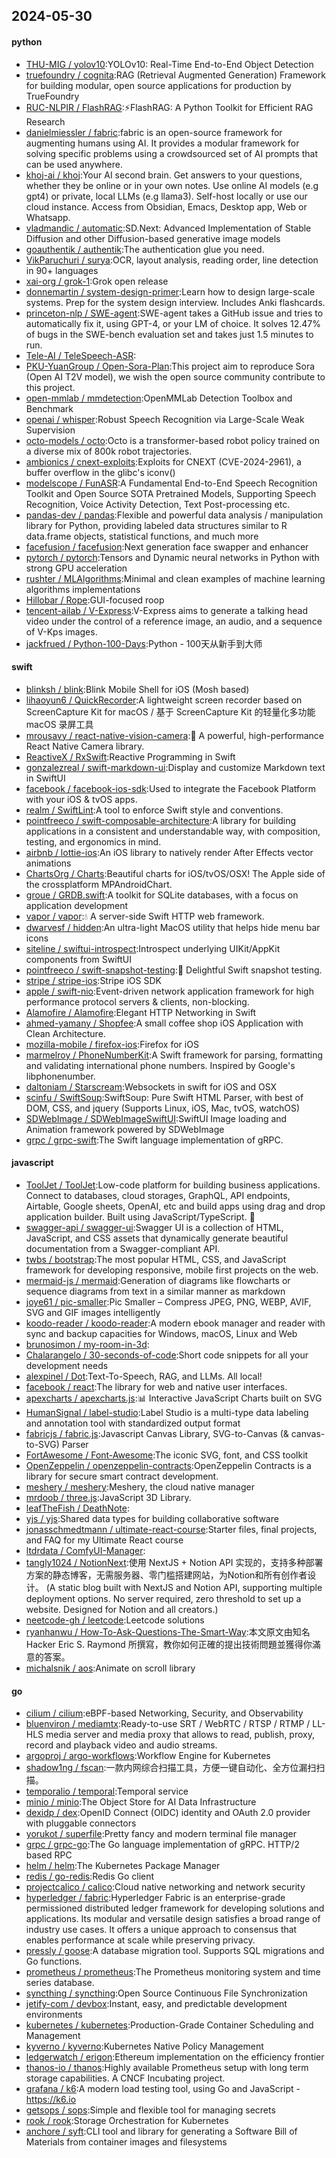 ## 2024-05-30

#### python
* [THU-MIG / yolov10](https://github.com/THU-MIG/yolov10):YOLOv10: Real-Time End-to-End Object Detection
* [truefoundry / cognita](https://github.com/truefoundry/cognita):RAG (Retrieval Augmented Generation) Framework for building modular, open source applications for production by TrueFoundry
* [RUC-NLPIR / FlashRAG](https://github.com/RUC-NLPIR/FlashRAG):⚡FlashRAG: A Python Toolkit for Efficient RAG Research
* [danielmiessler / fabric](https://github.com/danielmiessler/fabric):fabric is an open-source framework for augmenting humans using AI. It provides a modular framework for solving specific problems using a crowdsourced set of AI prompts that can be used anywhere.
* [khoj-ai / khoj](https://github.com/khoj-ai/khoj):Your AI second brain. Get answers to your questions, whether they be online or in your own notes. Use online AI models (e.g gpt4) or private, local LLMs (e.g llama3). Self-host locally or use our cloud instance. Access from Obsidian, Emacs, Desktop app, Web or Whatsapp.
* [vladmandic / automatic](https://github.com/vladmandic/automatic):SD.Next: Advanced Implementation of Stable Diffusion and other Diffusion-based generative image models
* [goauthentik / authentik](https://github.com/goauthentik/authentik):The authentication glue you need.
* [VikParuchuri / surya](https://github.com/VikParuchuri/surya):OCR, layout analysis, reading order, line detection in 90+ languages
* [xai-org / grok-1](https://github.com/xai-org/grok-1):Grok open release
* [donnemartin / system-design-primer](https://github.com/donnemartin/system-design-primer):Learn how to design large-scale systems. Prep for the system design interview. Includes Anki flashcards.
* [princeton-nlp / SWE-agent](https://github.com/princeton-nlp/SWE-agent):SWE-agent takes a GitHub issue and tries to automatically fix it, using GPT-4, or your LM of choice. It solves 12.47% of bugs in the SWE-bench evaluation set and takes just 1.5 minutes to run.
* [Tele-AI / TeleSpeech-ASR](https://github.com/Tele-AI/TeleSpeech-ASR):
* [PKU-YuanGroup / Open-Sora-Plan](https://github.com/PKU-YuanGroup/Open-Sora-Plan):This project aim to reproduce Sora (Open AI T2V model), we wish the open source community contribute to this project.
* [open-mmlab / mmdetection](https://github.com/open-mmlab/mmdetection):OpenMMLab Detection Toolbox and Benchmark
* [openai / whisper](https://github.com/openai/whisper):Robust Speech Recognition via Large-Scale Weak Supervision
* [octo-models / octo](https://github.com/octo-models/octo):Octo is a transformer-based robot policy trained on a diverse mix of 800k robot trajectories.
* [ambionics / cnext-exploits](https://github.com/ambionics/cnext-exploits):Exploits for CNEXT (CVE-2024-2961), a buffer overflow in the glibc's iconv()
* [modelscope / FunASR](https://github.com/modelscope/FunASR):A Fundamental End-to-End Speech Recognition Toolkit and Open Source SOTA Pretrained Models, Supporting Speech Recognition, Voice Activity Detection, Text Post-processing etc.
* [pandas-dev / pandas](https://github.com/pandas-dev/pandas):Flexible and powerful data analysis / manipulation library for Python, providing labeled data structures similar to R data.frame objects, statistical functions, and much more
* [facefusion / facefusion](https://github.com/facefusion/facefusion):Next generation face swapper and enhancer
* [pytorch / pytorch](https://github.com/pytorch/pytorch):Tensors and Dynamic neural networks in Python with strong GPU acceleration
* [rushter / MLAlgorithms](https://github.com/rushter/MLAlgorithms):Minimal and clean examples of machine learning algorithms implementations
* [Hillobar / Rope](https://github.com/Hillobar/Rope):GUI-focused roop
* [tencent-ailab / V-Express](https://github.com/tencent-ailab/V-Express):V-Express aims to generate a talking head video under the control of a reference image, an audio, and a sequence of V-Kps images.
* [jackfrued / Python-100-Days](https://github.com/jackfrued/Python-100-Days):Python - 100天从新手到大师

#### swift
* [blinksh / blink](https://github.com/blinksh/blink):Blink Mobile Shell for iOS (Mosh based)
* [lihaoyun6 / QuickRecorder](https://github.com/lihaoyun6/QuickRecorder):A lightweight screen recorder based on ScreenCapture Kit for macOS / 基于 ScreenCapture Kit 的轻量化多功能 macOS 录屏工具
* [mrousavy / react-native-vision-camera](https://github.com/mrousavy/react-native-vision-camera):📸 A powerful, high-performance React Native Camera library.
* [ReactiveX / RxSwift](https://github.com/ReactiveX/RxSwift):Reactive Programming in Swift
* [gonzalezreal / swift-markdown-ui](https://github.com/gonzalezreal/swift-markdown-ui):Display and customize Markdown text in SwiftUI
* [facebook / facebook-ios-sdk](https://github.com/facebook/facebook-ios-sdk):Used to integrate the Facebook Platform with your iOS & tvOS apps.
* [realm / SwiftLint](https://github.com/realm/SwiftLint):A tool to enforce Swift style and conventions.
* [pointfreeco / swift-composable-architecture](https://github.com/pointfreeco/swift-composable-architecture):A library for building applications in a consistent and understandable way, with composition, testing, and ergonomics in mind.
* [airbnb / lottie-ios](https://github.com/airbnb/lottie-ios):An iOS library to natively render After Effects vector animations
* [ChartsOrg / Charts](https://github.com/ChartsOrg/Charts):Beautiful charts for iOS/tvOS/OSX! The Apple side of the crossplatform MPAndroidChart.
* [groue / GRDB.swift](https://github.com/groue/GRDB.swift):A toolkit for SQLite databases, with a focus on application development
* [vapor / vapor](https://github.com/vapor/vapor):💧 A server-side Swift HTTP web framework.
* [dwarvesf / hidden](https://github.com/dwarvesf/hidden):An ultra-light MacOS utility that helps hide menu bar icons
* [siteline / swiftui-introspect](https://github.com/siteline/swiftui-introspect):Introspect underlying UIKit/AppKit components from SwiftUI
* [pointfreeco / swift-snapshot-testing](https://github.com/pointfreeco/swift-snapshot-testing):📸 Delightful Swift snapshot testing.
* [stripe / stripe-ios](https://github.com/stripe/stripe-ios):Stripe iOS SDK
* [apple / swift-nio](https://github.com/apple/swift-nio):Event-driven network application framework for high performance protocol servers & clients, non-blocking.
* [Alamofire / Alamofire](https://github.com/Alamofire/Alamofire):Elegant HTTP Networking in Swift
* [ahmed-yamany / Shopfee](https://github.com/ahmed-yamany/Shopfee):A small coffee shop iOS Application with Clean Architecture.
* [mozilla-mobile / firefox-ios](https://github.com/mozilla-mobile/firefox-ios):Firefox for iOS
* [marmelroy / PhoneNumberKit](https://github.com/marmelroy/PhoneNumberKit):A Swift framework for parsing, formatting and validating international phone numbers. Inspired by Google's libphonenumber.
* [daltoniam / Starscream](https://github.com/daltoniam/Starscream):Websockets in swift for iOS and OSX
* [scinfu / SwiftSoup](https://github.com/scinfu/SwiftSoup):SwiftSoup: Pure Swift HTML Parser, with best of DOM, CSS, and jquery (Supports Linux, iOS, Mac, tvOS, watchOS)
* [SDWebImage / SDWebImageSwiftUI](https://github.com/SDWebImage/SDWebImageSwiftUI):SwiftUI Image loading and Animation framework powered by SDWebImage
* [grpc / grpc-swift](https://github.com/grpc/grpc-swift):The Swift language implementation of gRPC.

#### javascript
* [ToolJet / ToolJet](https://github.com/ToolJet/ToolJet):Low-code platform for building business applications. Connect to databases, cloud storages, GraphQL, API endpoints, Airtable, Google sheets, OpenAI, etc and build apps using drag and drop application builder. Built using JavaScript/TypeScript. 🚀
* [swagger-api / swagger-ui](https://github.com/swagger-api/swagger-ui):Swagger UI is a collection of HTML, JavaScript, and CSS assets that dynamically generate beautiful documentation from a Swagger-compliant API.
* [twbs / bootstrap](https://github.com/twbs/bootstrap):The most popular HTML, CSS, and JavaScript framework for developing responsive, mobile first projects on the web.
* [mermaid-js / mermaid](https://github.com/mermaid-js/mermaid):Generation of diagrams like flowcharts or sequence diagrams from text in a similar manner as markdown
* [joye61 / pic-smaller](https://github.com/joye61/pic-smaller):Pic Smaller – Compress JPEG, PNG, WEBP, AVIF, SVG and GIF images intelligently
* [koodo-reader / koodo-reader](https://github.com/koodo-reader/koodo-reader):A modern ebook manager and reader with sync and backup capacities for Windows, macOS, Linux and Web
* [brunosimon / my-room-in-3d](https://github.com/brunosimon/my-room-in-3d):
* [Chalarangelo / 30-seconds-of-code](https://github.com/Chalarangelo/30-seconds-of-code):Short code snippets for all your development needs
* [alexpinel / Dot](https://github.com/alexpinel/Dot):Text-To-Speech, RAG, and LLMs. All local!
* [facebook / react](https://github.com/facebook/react):The library for web and native user interfaces.
* [apexcharts / apexcharts.js](https://github.com/apexcharts/apexcharts.js):📊 Interactive JavaScript Charts built on SVG
* [HumanSignal / label-studio](https://github.com/HumanSignal/label-studio):Label Studio is a multi-type data labeling and annotation tool with standardized output format
* [fabricjs / fabric.js](https://github.com/fabricjs/fabric.js):Javascript Canvas Library, SVG-to-Canvas (& canvas-to-SVG) Parser
* [FortAwesome / Font-Awesome](https://github.com/FortAwesome/Font-Awesome):The iconic SVG, font, and CSS toolkit
* [OpenZeppelin / openzeppelin-contracts](https://github.com/OpenZeppelin/openzeppelin-contracts):OpenZeppelin Contracts is a library for secure smart contract development.
* [meshery / meshery](https://github.com/meshery/meshery):Meshery, the cloud native manager
* [mrdoob / three.js](https://github.com/mrdoob/three.js):JavaScript 3D Library.
* [leafTheFish / DeathNote](https://github.com/leafTheFish/DeathNote):
* [yjs / yjs](https://github.com/yjs/yjs):Shared data types for building collaborative software
* [jonasschmedtmann / ultimate-react-course](https://github.com/jonasschmedtmann/ultimate-react-course):Starter files, final projects, and FAQ for my Ultimate React course
* [ltdrdata / ComfyUI-Manager](https://github.com/ltdrdata/ComfyUI-Manager):
* [tangly1024 / NotionNext](https://github.com/tangly1024/NotionNext):使用 NextJS + Notion API 实现的，支持多种部署方案的静态博客，无需服务器、零门槛搭建网站，为Notion和所有创作者设计。 (A static blog built with NextJS and Notion API, supporting multiple deployment options. No server required, zero threshold to set up a website. Designed for Notion and all creators.)
* [neetcode-gh / leetcode](https://github.com/neetcode-gh/leetcode):Leetcode solutions
* [ryanhanwu / How-To-Ask-Questions-The-Smart-Way](https://github.com/ryanhanwu/How-To-Ask-Questions-The-Smart-Way):本文原文由知名 Hacker Eric S. Raymond 所撰寫，教你如何正確的提出技術問題並獲得你滿意的答案。
* [michalsnik / aos](https://github.com/michalsnik/aos):Animate on scroll library

#### go
* [cilium / cilium](https://github.com/cilium/cilium):eBPF-based Networking, Security, and Observability
* [bluenviron / mediamtx](https://github.com/bluenviron/mediamtx):Ready-to-use SRT / WebRTC / RTSP / RTMP / LL-HLS media server and media proxy that allows to read, publish, proxy, record and playback video and audio streams.
* [argoproj / argo-workflows](https://github.com/argoproj/argo-workflows):Workflow Engine for Kubernetes
* [shadow1ng / fscan](https://github.com/shadow1ng/fscan):一款内网综合扫描工具，方便一键自动化、全方位漏扫扫描。
* [temporalio / temporal](https://github.com/temporalio/temporal):Temporal service
* [minio / minio](https://github.com/minio/minio):The Object Store for AI Data Infrastructure
* [dexidp / dex](https://github.com/dexidp/dex):OpenID Connect (OIDC) identity and OAuth 2.0 provider with pluggable connectors
* [yorukot / superfile](https://github.com/yorukot/superfile):Pretty fancy and modern terminal file manager
* [grpc / grpc-go](https://github.com/grpc/grpc-go):The Go language implementation of gRPC. HTTP/2 based RPC
* [helm / helm](https://github.com/helm/helm):The Kubernetes Package Manager
* [redis / go-redis](https://github.com/redis/go-redis):Redis Go client
* [projectcalico / calico](https://github.com/projectcalico/calico):Cloud native networking and network security
* [hyperledger / fabric](https://github.com/hyperledger/fabric):Hyperledger Fabric is an enterprise-grade permissioned distributed ledger framework for developing solutions and applications. Its modular and versatile design satisfies a broad range of industry use cases. It offers a unique approach to consensus that enables performance at scale while preserving privacy.
* [pressly / goose](https://github.com/pressly/goose):A database migration tool. Supports SQL migrations and Go functions.
* [prometheus / prometheus](https://github.com/prometheus/prometheus):The Prometheus monitoring system and time series database.
* [syncthing / syncthing](https://github.com/syncthing/syncthing):Open Source Continuous File Synchronization
* [jetify-com / devbox](https://github.com/jetify-com/devbox):Instant, easy, and predictable development environments
* [kubernetes / kubernetes](https://github.com/kubernetes/kubernetes):Production-Grade Container Scheduling and Management
* [kyverno / kyverno](https://github.com/kyverno/kyverno):Kubernetes Native Policy Management
* [ledgerwatch / erigon](https://github.com/ledgerwatch/erigon):Ethereum implementation on the efficiency frontier
* [thanos-io / thanos](https://github.com/thanos-io/thanos):Highly available Prometheus setup with long term storage capabilities. A CNCF Incubating project.
* [grafana / k6](https://github.com/grafana/k6):A modern load testing tool, using Go and JavaScript - https://k6.io
* [getsops / sops](https://github.com/getsops/sops):Simple and flexible tool for managing secrets
* [rook / rook](https://github.com/rook/rook):Storage Orchestration for Kubernetes
* [anchore / syft](https://github.com/anchore/syft):CLI tool and library for generating a Software Bill of Materials from container images and filesystems
